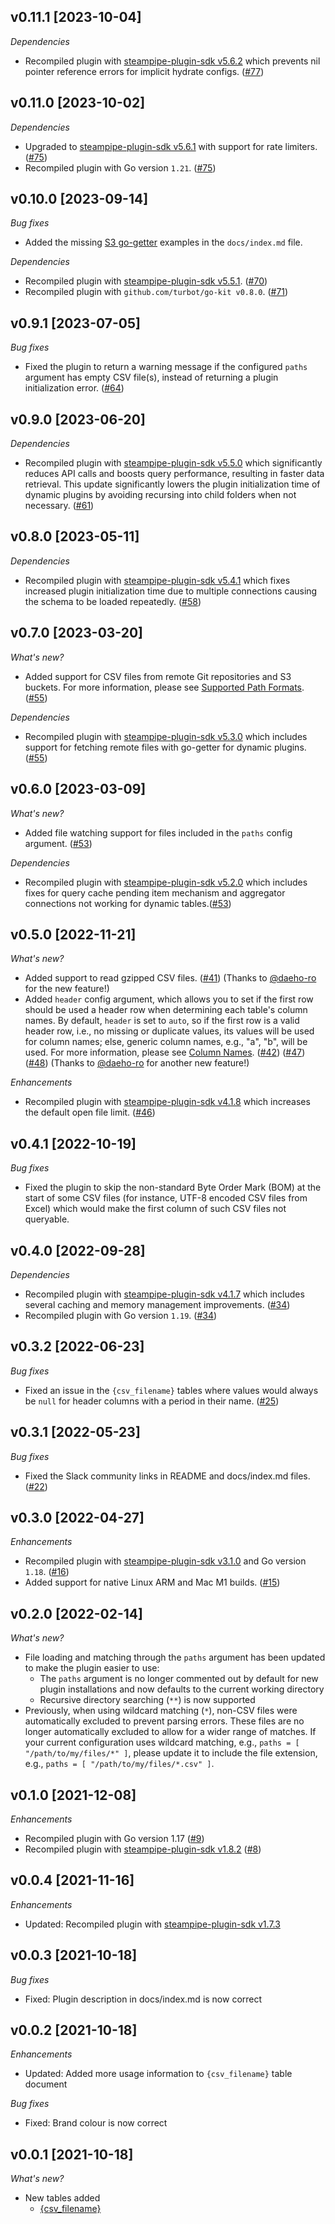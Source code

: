 ## v0.11.1 [2023-10-04]

_Dependencies_

- Recompiled plugin with [steampipe-plugin-sdk v5.6.2](https://github.com/turbot/steampipe-plugin-sdk/blob/main/CHANGELOG.md#v562-2023-10-03) which prevents nil pointer reference errors for implicit hydrate configs. ([#77](https://github.com/turbot/steampipe-plugin-csv/pull/77))

## v0.11.0 [2023-10-02]

_Dependencies_

- Upgraded to [steampipe-plugin-sdk v5.6.1](https://github.com/turbot/steampipe-plugin-sdk/blob/main/CHANGELOG.md#v561-2023-09-29) with support for rate limiters. ([#75](https://github.com/turbot/steampipe-plugin-csv/pull/75))
- Recompiled plugin with Go version `1.21`. ([#75](https://github.com/turbot/steampipe-plugin-csv/pull/75))

## v0.10.0 [2023-09-14]

_Bug fixes_

- Added the missing [S3 go-getter](https://hub.steampipe.io/plugins/turbot/csv#configuring-s3-urls) examples in the `docs/index.md` file.

_Dependencies_

- Recompiled plugin with [steampipe-plugin-sdk v5.5.1](https://github.com/turbot/steampipe-plugin-sdk/blob/main/CHANGELOG.md#v551-2023-07-26). ([#70](https://github.com/turbot/steampipe-plugin-csv/pull/70))
- Recompiled plugin with `github.com/turbot/go-kit v0.8.0`. ([#71](https://github.com/turbot/steampipe-plugin-csv/pull/71))

## v0.9.1 [2023-07-05]

_Bug fixes_

- Fixed the plugin to return a warning message if the configured `paths` argument has empty CSV file(s), instead of returning a plugin initialization error. ([#64](https://github.com/turbot/steampipe-plugin-csv/pull/64))

## v0.9.0 [2023-06-20]

_Dependencies_

- Recompiled plugin with [steampipe-plugin-sdk v5.5.0](https://github.com/turbot/steampipe-plugin-sdk/blob/v5.5.0/CHANGELOG.md#v550-2023-06-16) which significantly reduces API calls and boosts query performance, resulting in faster data retrieval. This update significantly lowers the plugin initialization time of dynamic plugins by avoiding recursing into child folders when not necessary. ([#61](https://github.com/turbot/steampipe-plugin-csv/pull/61))

## v0.8.0 [2023-05-11]

_Dependencies_

- Recompiled plugin with [steampipe-plugin-sdk v5.4.1](https://github.com/turbot/steampipe-plugin-sdk/blob/main/CHANGELOG.md#v541-2023-05-05) which fixes increased plugin initialization time due to multiple connections causing the schema to be loaded repeatedly. ([#58](https://github.com/turbot/steampipe-plugin-csv/pull/58))

## v0.7.0 [2023-03-20]

_What's new?_

- Added support for CSV files from remote Git repositories and S3 buckets. For more information, please see [Supported Path Formats](https://hub.steampipe.io/plugins/turbot/csv#supported-path-formats). ([#55](https://github.com/turbot/steampipe-plugin-csv/pull/55))

_Dependencies_

- Recompiled plugin with [steampipe-plugin-sdk v5.3.0](https://github.com/turbot/steampipe-plugin-sdk/blob/main/CHANGELOG.md#v530-2023-03-16) which includes support for fetching remote files with go-getter for dynamic plugins. ([#55](https://github.com/turbot/steampipe-plugin-csv/pull/55))

## v0.6.0 [2023-03-09]

_What's new?_

- Added file watching support for files included in the `paths` config argument. ([#53](https://github.com/turbot/steampipe-plugin-csv/pull/53))

_Dependencies_

- Recompiled plugin with [steampipe-plugin-sdk v5.2.0](https://github.com/turbot/steampipe-plugin-sdk/blob/main/CHANGELOG.md#v520-2023-03-02) which includes fixes for query cache pending item mechanism and aggregator connections not working for dynamic tables.([#53](https://github.com/turbot/steampipe-plugin-csv/pull/53))

## v0.5.0 [2022-11-21]

_What's new?_

- Added support to read gzipped CSV files. ([#41](https://github.com/turbot/steampipe-plugin-csv/pull/41)) (Thanks to [@daeho-ro](https://github.com/daeho-ro) for the new feature!)
- Added `header` config argument, which allows you to set if the first row should be used a header row when determining each table's column names. By default, `header` is set to `auto`, so if the first row is a valid header row, i.e., no missing or duplicate values, its values will be used for column names; else, generic column names, e.g., "a", "b", will be used. For more information, please see [Column Names](https://hub.steampipe.io/plugins/turbot/csv/tables/{csv_filename}#column-names). ([#42](https://github.com/turbot/steampipe-plugin-csv/pull/42)) ([#47](https://github.com/turbot/steampipe-plugin-csv/pull/47)) ([#48](https://github.com/turbot/steampipe-plugin-csv/pull/48)) (Thanks to [@daeho-ro](https://github.com/daeho-ro) for another new feature!)

_Enhancements_

- Recompiled plugin with [steampipe-plugin-sdk v4.1.8](https://github.com/turbot/steampipe-plugin-sdk/blob/main/CHANGELOG.md#v418-2022-09-08) which increases the default open file limit. ([#46](https://github.com/turbot/steampipe-plugin-csv/pull/46))

## v0.4.1 [2022-10-19]

_Bug fixes_

- Fixed the plugin to skip the non-standard Byte Order Mark (BOM) at the start of some CSV files (for instance, UTF-8 encoded CSV files from Excel) which would make the first column of such CSV files not queryable.

## v0.4.0 [2022-09-28]

_Dependencies_

- Recompiled plugin with [steampipe-plugin-sdk v4.1.7](https://github.com/turbot/steampipe-plugin-sdk/blob/main/CHANGELOG.md#v417-2022-09-08) which includes several caching and memory management improvements. ([#34](https://github.com/turbot/steampipe-plugin-csv/pull/34))
- Recompiled plugin with Go version `1.19`. ([#34](https://github.com/turbot/steampipe-plugin-csv/pull/34))

## v0.3.2 [2022-06-23]

_Bug fixes_

- Fixed an issue in the `{csv_filename}` tables where values would always be `null` for header columns with a period in their name. ([#25](https://github.com/turbot/steampipe-plugin-csv/pull/25))

## v0.3.1 [2022-05-23]

_Bug fixes_

- Fixed the Slack community links in README and docs/index.md files. ([#22](https://github.com/turbot/steampipe-plugin-csv/pull/22))

## v0.3.0 [2022-04-27]

_Enhancements_

- Recompiled plugin with [steampipe-plugin-sdk v3.1.0](https://github.com/turbot/steampipe-plugin-sdk/blob/main/CHANGELOG.md#v310--2022-03-30) and Go version `1.18`. ([#16](https://github.com/turbot/steampipe-plugin-csv/pull/16))
- Added support for native Linux ARM and Mac M1 builds. ([#15](https://github.com/turbot/steampipe-plugin-csv/pull/15))

## v0.2.0 [2022-02-14]

_What's new?_

- File loading and matching through the `paths` argument has been updated to make the plugin easier to use:
  - The `paths` argument is no longer commented out by default for new plugin installations and now defaults to the current working directory
  - Recursive directory searching (`**`) is now supported
- Previously, when using wildcard matching (`*`), non-CSV files were automatically excluded to prevent parsing errors. These files are no longer automatically excluded to allow for a wider range of matches. If your current configuration uses wildcard matching, e.g., `paths = [ "/path/to/my/files/*" ]`, please update it to include the file extension, e.g., `paths = [ "/path/to/my/files/*.csv" ]`.

## v0.1.0 [2021-12-08]

_Enhancements_

- Recompiled plugin with Go version 1.17 ([#9](https://github.com/turbot/steampipe-plugin-csv/pull/9))
- Recompiled plugin with [steampipe-plugin-sdk v1.8.2](https://github.com/turbot/steampipe-plugin-sdk/blob/main/CHANGELOG.md#v182--2021-11-22) ([#8](https://github.com/turbot/steampipe-plugin-csv/pull/8))

## v0.0.4 [2021-11-16]

_Enhancements_

- Updated: Recompiled plugin with [steampipe-plugin-sdk v1.7.3](https://github.com/turbot/steampipe-plugin-sdk/blob/main/CHANGELOG.md#v173--2021-11-08)

## v0.0.3 [2021-10-18]

_Bug fixes_

- Fixed: Plugin description in docs/index.md is now correct

## v0.0.2 [2021-10-18]

_Enhancements_

- Updated: Added more usage information to `{csv_filename}` table document

_Bug fixes_

- Fixed: Brand colour is now correct

## v0.0.1 [2021-10-18]

_What's new?_

- New tables added
  - [{csv_filename}](https://hub.steampipe.io/plugins/turbot/csv/tables/{csv_filename})
